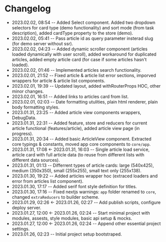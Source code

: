 <!--
@changed 2023.02.02, 08:54
-->

# Changelog

- 2023.02.02, 08:54 -- Added Select component. Added two dropdown selectors for card type (demo functionality) and sort mode (from task description), added cardType property to the store (demo).
- 2023.02.02, 05:41 -- Pass article id as query parameter insterad slug (for demo server without ssr).
- 2023.02.02, 04:23 -- Added dynamic scroller component (articles loaded dynamically with user scroll), added workaround for duplicated articles, added empty article card (for case if some articles hasn't loaded).
- 2023.02.02, 01:46 -- Implemented articles search functionality.
- 2023.02.01, 21:52 -- Fixed article & article list error sections, imporved wrappers for article & article list components.
- 2023.02.01, 19:39 -- Updated layout, added withRouterProps HOC, other minor changes.
- 2023.02.01, 16:51 -- Added links to articles card from list.
- 2023.02.01, 02:03 -- Date formatting utulities, plain html renderer, plain body formatting styles.
- 2023.01.31, 23:25 -- Added article view components wrappers, DebugData.
- 2023.01.31, 22:31 -- Added feature, store and reducers for current article functional (features/article), added article view page (in progress).
- 2023.01.31, 20:34 -- Added basic ArticleView component. Extracted core typings & constants, moved app core components to `core/app`.
- 2023.01.31, 17:08 <- 2023.01.31, 16:03 -- Single article load service, article card with full article data (to reuse from different lists with different data sources).
- 2023.01.31, 01:13 -- Differrent types of article cards: large (540x425), medium (350x350), small (255x255), small text only (255x138).
- 2023.01.30, 19:22 -- Added articles wrapper hoc (extraced loaders and error from articles list component).
- 2023.01.30, 17:17 -- Added serif font style definition for titles.
- 2023.01.30, 17:16 -- Fixed nextjs warnings: `app` folder renamed to `core`, changed `extraReducers` to builder scheme.
- 2023.01.29, 02:26 <- 2023.01.26, 02:27 -- Add publish scripts, configure deploy server.
- 2023.01.27, 12:00 <- 2023.01.26, 02:24 -- Start minimal project with modules, assests, style modules, basic api setup & mocks.
- 2023.01.27, 12:00 <- 2023.01.26, 02:24 -- Append other essential project settings.
- 2023.01.26, 02:23 -- Initial project setup bootstraped.
